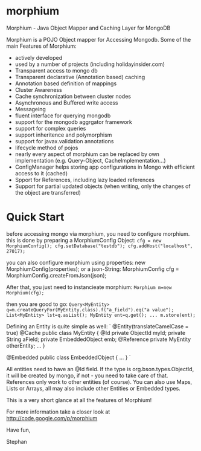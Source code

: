 morphium
========

Morphium - Java Object Mapper and Caching Layer for MongoDB

Morphium is a POJO Object mapper for Accessing Mongodb. Some of the main Features of Morphium:
- actively developed
- used by a number of projects (including holidayinsider.com)
- Transparent access to mongo db
- Transparent declarative (Annotation based) caching
- Annotation based definition of mappings
- Cluster Awareness
- Cache synchronization between cluster nodes
- Asynchronous and Buffered write access
- Messageing
- fluent interface for querying mongodb
- support for the mongodb aggrgator framework
- support for complex queries
- support inheritence and polymorphism
- support for javax.validation annotations
- lifecycle method of pojos
- nearly every aspect of morphium can be replaced by own implementation (e.g. Query-Object, CacheImplementation...)
- ConfigManager helps storing app configurations in Mongo with efficient access to it (cached)
- Spport for References, including lazy loaded references
- Support for partial updated objects (when writing, only the changes of the object are transferred)



Quick Start
===========

before accessing mongo via morphium, you need to configure morphium. this is done by preparing a MorphiumConfig Object:
`
 cfg = new MorphiumConfig();
 cfg.setDatabase("testdb");
 cfg.addHost("localhost", 27017);
`

you can also configure morphium using properties: new MorphiumConfig(properties); or a json-String: MorphiumConfig cfg = MorphiumConfig.createFromJson(json);

After that, you just need to instancieate morphium:
`
Morphium m=new Morphium(cfg);
`

then you are good to go:
`
Query<MyEntity> q=m.createQueryFor(MyEntity.class).f("a_field").eq("a value");
List<MyEntity> lst=q.asList();
MyEntity ent=q.get();
...
m.store(ent);
`

Defining an Entity is quite simple as well:
`
@Entity(translateCamelCase = true)
@Cache
public class MyEntity {
  @Id
  private ObjectId myId;
  private String aField;
  private EmbeddedObject emb;
  @Reference
  private MyEntity otherEntity;
  ...
}

@Embedded
public class EmbeddedObject {
...
}
`

All entities need to have an @Id field. If the type is org.bson.types.ObjectId, it will be created by mongo, if not - you need to take care of that.
References only work to other entities (of course).
You can also use Maps, Lists or Arrays, all may also include other Entities or Embedded types.


This is a very short glance at all the features of Morphium!

For more information take a closer look at http://code.google.com/p/morphium

Have fun,

Stephan
